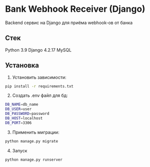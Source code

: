 # Bank Webhook Receiver (Django)

Backend сервис на Django для приёма webhook-ов от банка

## Стек
Python 3.9
Django 4.2.17
MySQL

## Установка

1. Установить зависимости:

```bash
pip install -r requirements.txt
```

2. Создать .env файл для бд:

```bash
DB_NAME=db_name
DB_USER=user
DB_PASSWORD=password
DB_HOST=localhost
DB_PORT=3306
```

3. Применить миграции:

```bash
python manage.py migrate
```

4. Запуск

```bash
python manage.py runserver
```


